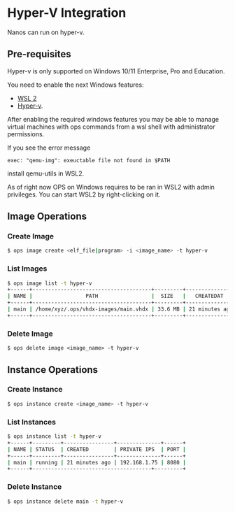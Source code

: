 Hyper-V Integration
========================

Nanos can run on hyper-v.

## Pre-requisites

Hyper-v is only supported on Windows 10/11 Enterprise, Pro and Education.

You need to enable the next Windows features:
- [WSL 2](https://docs.microsoft.com/en-us/windows/wsl/install-win10)
- [Hyper-v](https://docs.microsoft.com/en-us/virtualization/hyper-v-on-windows/quick-start/enable-hyper-v).


After enabling the required windows features you may be able to manage virtual machines with ops commands from a wsl shell with administrator permissions.

If you see the error message

```
exec: "qemu-img": exeuctable file not found in $PATH
```

install qemu-utils in WSL2.

As of right now OPS on Windows requires to be ran in WSL2 with admin
privileges. You can start WSL2 by right-clicking on it.

## Image Operations
### Create Image

```sh
$ ops image create <elf_file|program> -i <image_name> -t hyper-v
```

### List Images

```sh
$ ops image list -t hyper-v
+------+--------------------------------------+---------+----------------+
| NAME |                 PATH                 |  SIZE   |   CREATEDAT    |
+------+--------------------------------------+---------+----------------+
| main | /home/xyz/.ops/vhdx-images/main.vhdx | 33.6 MB | 21 minutes ago |
+------+--------------------------------------+---------+----------------+
```

### Delete Image

```
$ ops delete image <image_name> -t hyper-v
```

## Instance Operations
### Create Instance

```sh
$ ops instance create <image_name> -t hyper-v
```

### List Instances

```sh
$ ops instance list -t hyper-v
+------+---------+----------------+--------------+------+
| NAME | STATUS  | CREATED        | PRIVATE IPS  | PORT |
+------+---------+----------------+--------------+------+
| main | running | 21 minutes ago | 192.168.1.75 | 8080 |
+------+--------------------------------------+---------+
```

### Delete Instance

```sh
$ ops instance delete main -t hyper-v
```
